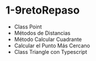 # 1-9retoRepaso
<ul>
  <li>Class Point</li>
  <li>Métodos de Distancias</li>
  <li>Método Calcular Cuadrante</li>
  <li>Calcular el Punto Más Cercano</li>
  <li>Class Triangle con Typescript</li>
</ul>
